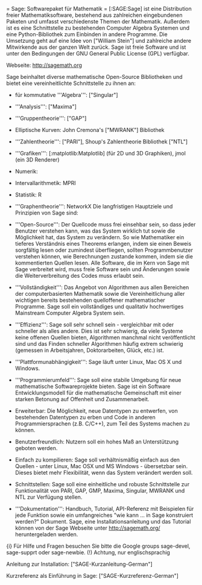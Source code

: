 = Sage: Softwarepaket für Mathematik =
[:SAGE:Sage] ist eine Distribution freier Mathematiksoftware, bestehend aus zahlreichen eingebundenen Paketen und umfasst  verschiedenste Themen der Mathematik. Außerdem ist es eine Schnittstelle zu bestehenden Computer Algebra Systemen und eine Python-Bibliothek zum Einbinden in andere Programme. Die Umsetzung geht auf eine Idee von ["William Stein"] und zahlreiche andere Mitwirkende aus der ganzen Welt zurück. Sage ist freie Software und ist unter den Bedingungen der GNU General Public License (GPL) verfügbar.

Webseite: http://sagemath.org

Sage beinhaltet diverse mathematische Open-Source Bibliotheken und bietet eine vereinheitlichte Schnittstelle zu ihnen an:

 * für kommutative '''Algebra''': ["Singular"]
 * '''Analysis''': ["Maxima"]
 * '''Gruppentheorie''': ["GAP"]
 * Elliptische Kurven: John Cremona's ["MWRANK"] Bibliothek
 * '''Zahlentheorie''': ["PARI"], Shoup's Zahlentheorie Bibliothek ["NTL"]
 * '''Grafiken''': [:matplotlib:Matplotlib] (für 2D und 3D Graphiken), jmol (ein 3D Renderer)
 * Numerik:
 * Intervallarithmetik: MPRI
 * Statistik: R
 * '''Graphentheorie''': NetworkX
Die langfristigen Hauptziele und Prinzipien von Sage sind:

 * '''Open-Source''': Der Quellcode muss frei einsehbar sein, so dass jeder Benutzer verstehen kann, was das System wirklich tut sowie die Möglichkeit hat, das System zu verändern. So wie Mathematiker ein tieferes Verständnis eines Theorems erlangen, indem sie einen Beweis sorgfältig lesen oder zumindest überfliegen, sollten Programmbenutzer verstehen können, wie Berechnungen zustande kommen, indem sie die kommentierten Quellen lesen. Alle Software, die im Kern von Sage mit Sage verbreitet wird, muss freie Software sein und Änderungen sowie die Weiterverbreitung des Codes muss erlaubt sein.
 * '''Vollständigkeit''': Das Angebot von Algorithmen aus allen Bereichen der computerbasierten Mathematik sowie die Vereinheitlichung aller wichtigen bereits bestehenden quelloffener mathematischer Programme. Sage soll ein vollständiges und qualitativ hochwertiges Mainstream Computer Algebra System sein.
 * '''Effizienz''': Sage soll sehr schnell sein - vergleichbar mit oder schneller als alles andere. Dies ist sehr schwierig, da viele Systeme keine offenen Quellen bieten, Algorithmen manchmal nicht veröffentlicht sind und das Finden schneller Algorithmen häufig extrem schwierig (gemessen in Arbeitsjahren, Doktorarbeiten, Glück, etc.) ist.
 * '''Plattformunabhängigkeit''': Sage läuft unter Linux, Mac OS X und Windows.
 * '''Programmierumfeld''': Sage soll eine stabile Umgebung für neue mathematische Softwareprojekte bieten. Sage ist ein Software Entwicklungsmodell für die mathematische Gemeinschaft mit einer starken Betonung auf Offenheit und Zusammenarbeit.
 * Erweiterbar: Die Möglichkeit, neue Datentypen zu entwerfen, von bestehenden Datentypen zu erben und Code in anderen Programmiersprachen (z.B. C/C++), zum Teil des Systems machen zu können.
 * Benutzerfreundlich: Nutzern soll ein hohes Maß an Unterstützung geboten werden.
 * Einfach zu kompilieren: Sage soll verhältnismäßig einfach aus den Quellen - unter Linux, Mac OSX und MS Windows - übersetzbar sein. Dieses bietet mehr Flexibilität, wenn das System verändert werden soll.
 * Schnittstellen: Sage soll eine einheitliche und robuste Schnittstelle zur Funktionalität von PARI, GAP, GMP, Maxima, Singular, MWRANK und NTL zur Verfügung stellen.
 * '''Dokumentation''': Handbuch, Tutorial, API-Referenz mit Beispielen für jede Funktion sowie ein umfangreiches "wie kann ... in Sage konstruiert werden?" Dokument.
Sage, eine Installationsanleitung und das Tutorial können von der Sage Webseite unter http://sagemath.org/ heruntergeladen werden.

{i} Für Hilfe und Fragen besuchen Sie bitte die Google groups sage-devel, sage-supprt oder sage-newbie. (!) Achtung, nur englischsprachig

Anleitung zur Installation: ["SAGE-Kurzanleitung-German"]

Kurzreferenz als Einführung in Sage: ["SAGE-Kurzreferenz-German"]
